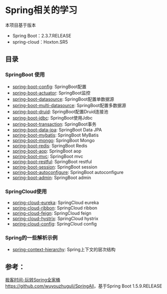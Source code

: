 # Spring相关的学习

本项目基于版本
* Spring Boot：2.3.7.RELEASE
* spring-cloud：Hoxton.SR5

## 目录
### SpringBoot 使用
* [spring-boot-config](https://github.com/qxklove/spring-all-study/tree/master/spring-boot-config): SpringBoot配置
* [spring-boot-actuator](https://github.com/qxklove/spring-all-study/tree/master/spring-boot-actuator): SpringBoot监控
* [spring-boot-datasource](https://github.com/qxklove/spring-all-study/tree/master/spring-boot-datasource): SpringBoot配置单数据源
* [spring-boot-multi-datasource](https://github.com/qxklove/spring-all-study/tree/master/spring-boot-multi-datasource): SpringBoot配置多数据源
* [spring-boot-druid](https://github.com/qxklove/spring-all-study/tree/master/spring-boot-druid): SpringBoot配置Druid连接池
* [spring-boot-jdbc](https://github.com/qxklove/spring-all-study/tree/master/spring-boot-jdbc): SpringBoot使用Jdbc
* [spring-boot-transaction](https://github.com/qxklove/spring-all-study/tree/master/spring-boot-transaction): SpringBoot事务
* [spring-boot-data-jpa](https://github.com/qxklove/spring-all-study/tree/master/spring-boot-data-jpa): SpringBoot Data JPA
* [spring-boot-mybatis](https://github.com/qxklove/spring-all-study/tree/master/spring-boot-mybatis): SpringBoot MyBatis
* [spring-boot-mongo](https://github.com/qxklove/spring-all-study/tree/master/spring-boot-mongo): SpringBoot Mongo
* [spring-boot-redis](https://github.com/qxklove/spring-all-study/tree/master/spring-boot-redis): SpringBoot Redis
* [spring-boot-aop](https://github.com/qxklove/spring-all-study/tree/master/spring-boot-aop): SpringBoot aop
* [spring-boot-mvc](https://github.com/qxklove/spring-all-study/tree/master/spring-boot-mvc): SpringBoot mvc
* [spring-boot-restful](https://github.com/qxklove/spring-all-study/tree/master/spring-boot-restful): SpringBoot restful
* [spring-boot-session](https://github.com/qxklove/spring-all-study/tree/master/spring-boot-session): SpringBoot session
* [spring-boot-autoconfigure](https://github.com/qxklove/spring-all-study/tree/master/spring-boot-autoconfigure): SpringBoot autoconfigure
* [spring-boot-admin](https://github.com/qxklove/spring-all-study/tree/master/spring-boot-admin): SpringBoot admin

### SpringCloud使用
* [spring-cloud-eureka](https://github.com/qxklove/spring-all-study/tree/master/spring-cloud-eureka): SpringCloud eureka
* [spring-cloud-ribbon](https://github.com/qxklove/spring-all-study/tree/master/spring-cloud-feign): SpringCloud ribbon
* [spring-cloud-feign](https://github.com/qxklove/spring-all-study/tree/master/spring-cloud-feign): SpringCloud feign
* [spring-cloud-hystrix](https://github.com/qxklove/spring-all-study/tree/master/spring-cloud-hystrix): SpringCloud hystrix
* [spring-cloud-config](https://github.com/qxklove/spring-all-study/tree/master/spring-cloud-config): SpringCloud config

### Spring的一些解析示例
* [spring-context-hierarchy](https://github.com/qxklove/spring-all-study/tree/master/spring-context-hierarchy): Spring上下文的层次结构

## 参考：
[极客时间-玩转Spring全家桶](https://time.geekbang.org/course/intro/100023501)  
<https://github.com/wuyouzhuguli/SpringAll>，基于Spring Boot 1.5.9.RELEASE  
